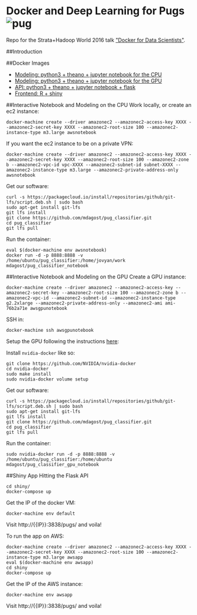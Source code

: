 # Docker and Deep Learning for Pugs ![pug](http://textemoticons.net/wp-content/uploads/2013/03/pugstanding.gif)

Repo for the Strata+Hadoop World 2016 talk ["Docker for Data Scientists"](http://conferences.oreilly.com/strata/hadoop-big-data-ca/public/schedule/detail/47475).

##Introduction

##Docker Images

- [Modeling: python3 + theano + jupyter notebook for the CPU](https://hub.docker.com/r/mdagost/pug_classifier_notebook/)
- [Modeling: python3 + theano + jupyter notebook for the GPU](https://hub.docker.com/r/mdagost/pug_classifier_gpu_notebook/)
- [API: python3 + theano + jupyter notebook + flask](https://hub.docker.com/r/mdagost/pug_classifier_flask/)
- [Frontend: R + shiny](https://hub.docker.com/r/mdagost/pug_classifier_shiny/)


##Interactive Notebook and Modeling on the CPU
Work locally, or create an ec2 instance:

```
docker-machine create --driver amazonec2 --amazonec2-access-key XXXX --amazonec2-secret-key XXXX --amazonec2-root-size 100 --amazonec2-instance-type m3.large awsnotebook

```

If you want the ec2 instance to be on a private VPN:

```
docker-machine create --driver amazonec2 --amazonec2-access-key XXXX --amazonec2-secret-key XXXX --amazonec2-root-size 100 --amazonec2-zone b --amazonec2-vpc-id vpc-XXXX --amazonec2-subnet-id subnet-XXXX --amazonec2-instance-type m3.large --amazonec2-private-address-only awsnotebook

```

Get our software:

```
curl -s https://packagecloud.io/install/repositories/github/git-lfs/script.deb.sh | sudo bash
sudo apt-get install git-lfs
git lfs install
git clone https://github.com/mdagost/pug_classifier.git
cd pug_classifier
git lfs pull
```

Run the container:

```
eval $(docker-machine env awsnotebook)
docker run -d -p 8888:8888 -v /home/ubuntu/pug_classifier:/home/jovyan/work mdagost/pug_classifier_notebook
```

##Interactive Notebook and Modeling on the GPU
Create a GPU instance:

```
docker-machine create --driver amazonec2 --amazonec2-access-key --amazonec2-secret-key --amazonec2-root-size 100 --amazonec2-zone b --amazonec2-vpc-id --amazonec2-subnet-id --amazonec2-instance-type g2.2xlarge --amazonec2-private-address-only --amazonec2-ami ami-76b2a71e awsgpunotebook
```

SSH in:

```
docker-machine ssh awsgpunotebook
```

Setup the GPU following the instructions [here](https://github.com/mdagost/MScA_code/blob/master/lecture_08/bootstrap_aws_gpu.sh):

Install `nvidia-docker` like so:

```
git clone https://github.com/NVIDIA/nvidia-docker
cd nvidia-docker
sudo make install
sudo nvidia-docker volume setup
```

Get our software:

```
curl -s https://packagecloud.io/install/repositories/github/git-lfs/script.deb.sh | sudo bash
sudo apt-get install git-lfs
git lfs install
git clone https://github.com/mdagost/pug_classifier.git
cd pug_classifier
git lfs pull
```

Run the container:

```
sudo nvidia-docker run -d -p 8888:8888 -v /home/ubuntu/pug_classifier:/home/ubuntu mdagost/pug_classifier_gpu_notebook
```

##Shiny App Hitting the Flask API

```
cd shiny/
docker-compose up
```
Get the IP of the docker VM:

```
docker-machine env default
```

Visit http://{{IP}}:3838/pugs/ and voila!

To run the app on AWS:

```
docker-machine create --driver amazonec2 --amazonec2-access-key XXXX --amazonec2-secret-key XXXX --amazonec2-root-size 100 --amazonec2-instance-type m3.large awsapp
eval $(docker-machine env awsapp)
cd shiny
docker-compose up
```

Get the IP of the AWS instance:

```
docker-machine env awsapp
```

Visit http://{{IP}}:3838/pugs/ and voila!
